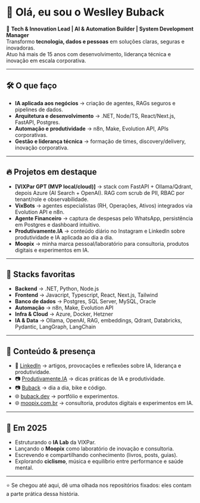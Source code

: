# 👋 Olá, eu sou o Weslley Buback

🚀 **Tech & Innovation Lead | AI & Automation Builder | System Development Manager**  
Transformo **tecnologia, dados e pessoas** em soluções claras, seguras e inovadoras.  
Atuo há mais de 15 anos com desenvolvimento, liderança técnica e inovação em escala corporativa.  

---

## 🛠️ O que faço
- **IA aplicada aos negócios** → criação de agentes, RAGs seguros e pipelines de dados.  
- **Arquitetura e desenvolvimento** → .NET, Node/TS, React/Next.js, FastAPI, Postgres.  
- **Automação e produtividade** → n8n, Make, Evolution API, APIs corporativas.  
- **Gestão e liderança técnica** → formação de times, discovery/delivery, inovação corporativa.  

---

## 🔥 Projetos em destaque
- **[VIXPar GPT (MVP local/cloud)]** → stack com FastAPI + Ollama/Qdrant, depois Azure (AI Search + OpenAI). RAG com scrub de PII, RBAC por tenant/role e observabilidade.  
- **VixBots** → agentes especialistas (RH, Operações, Ativos) integrados via Evolution API e n8n.  
- **Agente Financeiro** → captura de despesas pelo WhatsApp, persistência em Postgres e dashboard intuitivo.  
- **Produtivamente.IA** → conteúdo diário no Instagram e LinkedIn sobre produtividade e IA aplicada ao dia a dia.  
- **Moopix** → minha marca pessoal/laboratório para consultoria, produtos digitais e experimentos em IA.  

---

## 🧰 Stacks favoritas
- **Backend** → .NET, Python, Node.js  
- **Frontend** → Javacript, Typescript, React, Next.js, Tailwind
- **Banco de dados** → Postgres, SQL Server, MySQL, Oracle  
- **Automação** → n8n, Make, Evolution API
- **Infra & Cloud** → Azure, Docker, Hetzner  
- **IA & Data** → Ollama, OpenAI, RAG, embeddings, Qdrant, Databricks, Pydantic, LangGraph, LangChain

---

## 📌 Conteúdo & presença
- 📝 [LinkedIn](https://www.linkedin.com/in/buback) → artigos, provocações e reflexões sobre IA, liderança e produtividade.  
- 📷 [Produtivamente.IA](https://instagram.com/produtivamente.ia) → dicas práticas de IA e produtividade.  
- 📷 [Buback](https://instagram.com/buback) → dia a dia, bike e código.  
- 🌐 [buback.dev](https://buback.dev) → portfólio e experimentos.
- 🌐 [moopix.com.br](https://moopix.com.br) → consultoria, produtos digitais e experimentos em IA.  

---

## 🎯 Em 2025
- Estruturando o **IA Lab** da VIXPar.  
- Lançando o **Moopix** como laboratório de inovação e consultoria.  
- Escrevendo e compartilhando conhecimento (livros, posts, guias).  
- Explorando **ciclismo**, música e equilíbrio entre performance e saúde mental.  

---

⭐ Se chegou até aqui, dê uma olhada nos repositórios fixados: eles contam a parte prática dessa história.  
